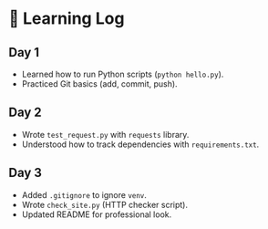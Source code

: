 # 📓 Learning Log

## Day 1
- Learned how to run Python scripts (`python hello.py`).
- Practiced Git basics (add, commit, push).

## Day 2
- Wrote `test_request.py` with `requests` library.
- Understood how to track dependencies with `requirements.txt`.

## Day 3
- Added `.gitignore` to ignore `venv`.
- Wrote `check_site.py` (HTTP checker script).
- Updated README for professional look.
